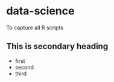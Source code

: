 data-science
============

To capture all R scripts

## This is secondary heading
* first
* second
* third


